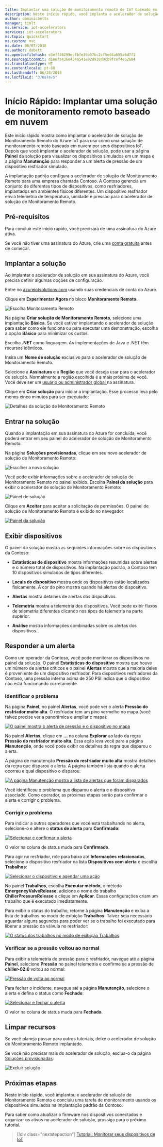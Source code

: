 ```yaml
---
title: Implantar uma solução de monitoramento remoto de IoT baseado em nuvem no Azure | Microsoft Docs
description: Neste início rápido, você implanta o acelerador de solução de Monitoramento Remoto do Azure IoT e faz logon para usar o painel da solução.
author: dominicbetts
manager: timlt
ms.service: iot-accelerators
services: iot-accelerators
ms.topic: quickstart
ms.custom: mvc
ms.date: 06/07/2018
ms.author: dobett
ms.openlocfilehash: e3eff46299ecfbfe39b57bc2cf5ed4a655a6d7f1
ms.sourcegitcommit: d1eefa436e434a541e02d938d9cb9fcef4e62604
ms.translationtype: HT
ms.contentlocale: pt-BR
ms.lasthandoff: 06/28/2018
ms.locfileid: "37087875"
---
```

# <a name="quickstart-deploy-a-cloud-based-remote-monitoring-solution"></a>Início Rápido: Implantar uma solução de monitoramento remoto baseado em nuvem

Este início rápido mostra como implantar o acelerador de solução de Monitoramento Remoto do Azure IoT para uso como uma solução de monitoramento remoto baseado em nuvem por seus dispositivos IoT. Depois que você implantar o acelerador de solução, pode usar a página **Painel** da solução para visualizar os dispositivos simulados em um mapa e a página **Manutenção** para responder a um alerta de pressão de um dispositivo resfriador simulado.

A implantação padrão configura o acelerador de solução de Monitoramento Remoto para uma empresa chamada Contoso. A Contoso gerencia um conjunto de diferentes tipos de dispositivos, como resfriadores, implantados em ambientes físicos diferentes. Um dispositivo resfriador envia telemetria de temperatura, umidade e pressão para o acelerador de solução de Monitoramento Remoto.

## <a name="prerequisites"></a>Pré-requisitos

Para concluir este início rápido, você precisará de uma assinatura do Azure ativa.

Se você não tiver uma assinatura do Azure, crie uma [conta gratuita](https://azure.microsoft.com/free/?WT.mc_id=A261C142F) antes de começar.

## <a name="deploy-the-solution"></a>Implantar a solução

Ao implantar o acelerador de solução em sua assinatura do Azure, você precisa definir algumas opções de configuração.

Entre no [azureiotsolutions.com](https://www.azureiotsolutions.com/Accelerators) usando suas credenciais de conta do Azure.

Clique em **Experimentar Agora** no bloco **Monitoramento Remoto**.

![Escolha Monitoramento Remoto](./media/quickstart-remote-monitoring-deploy/remotemonitoring.png)

Na página **Criar solução de Monitoramento Remoto**, selecione uma implantação **Básica**. Se você estiver implantando o acelerador de solução para saber como ele funciona ou para executar uma demonstração, escolha a opção **Básico** para minimizar os custos.

Escolha **.NET** como linguagem. As implementações de Java e .NET têm recursos idênticos.

Insira um **Nome de solução** exclusivo para o acelerador de solução de Monitoramento Remoto.

Selecione a **Assinatura** e a **Região** que você deseja usar para o acelerador de solução. Normalmente a região escolhida é a mais próxima de você. Você deve ser um [usuário ou administrador global ](iot-accelerators-permissions.md) na assinatura.

Clique em **Criar solução** para iniciar a implantação. Esse processo leva pelo menos cinco minutos para ser executado:

![Detalhes da solução de Monitoramento Remoto](./media/quickstart-remote-monitoring-deploy/createform.png)

## <a name="sign-in-to-the-solution"></a>Entrar na solução

Quando a implantação em sua assinatura do Azure for concluída, você poderá entrar em seu painel do acelerador de solução de Monitoramento Remoto.

Na página **Soluções provisionadas**, clique em seu novo acelerador de solução de Monitoramento Remoto:

![Escolher a nova solução](./media/quickstart-remote-monitoring-deploy/choosenew.png)

Você pode exibir informações sobre o acelerador de solução de Monitoramento Remoto no painel exibido. Escolha **Painel da solução** para exibir o acelerador de solução de Monitoramento Remoto:

![Painel de solução](./media/quickstart-remote-monitoring-deploy/solutionpanel.png)

Clique em **Aceitar** para aceitar a solicitação de permissões. O painel de solução de Monitoramento Remoto é exibido no navegador:

[![Painel da solução](./media/quickstart-remote-monitoring-deploy/solutiondashboard-inline.png)](./media/quickstart-remote-monitoring-deploy/solutiondashboard-expanded.png#lightbox)

## <a name="view-your-devices"></a>Exibir dispositivos

O painel da solução mostra as seguintes informações sobre os dispositivos da Contoso:

* **Estatísticas de dispositivo** mostra informações resumidas sobre alertas e o número total de dispositivos. Na implantação padrão, a Contoso tem 10 dispositivos simulados de tipos diferentes.

* **Locais do dispositivo** mostra onde os dispositivos estão localizados fisicamente. A cor do pino mostra quando há alertas do dispositivo.

* **Alertas** mostra detalhes de alertas dos dispositivos.

* **Telemetria** mostra a telemetria dos dispositivos. Você pode exibir fluxos de telemetria diferentes clicando nos tipos de telemetria na parte superior.

* **Análise** mostra informações combinadas sobre os alertas dos dispositivos.

## <a name="respond-to-an-alert"></a>Responder a um alerta

Como um operador da Contoso, você pode monitorar os dispositivos no painel da solução. O painel **Estatísticas do dispositivo** mostra que houve um número de alertas críticos e o painel **Alertas** mostra que a maioria deles é proveniente de um dispositivo resfriador. Para dispositivos resfriadores da Contoso, uma pressão interna acima de 250 PSI indica que o dispositivo não está funcionando corretamente.

### <a name="identify-the-issue"></a>Identificar o problema

Na página **Painel**, no painel **Alertas**, você pode ver o alerta **Pressão do resfriador muito alta**. O resfriador tem um pino vermelho no mapa (você talvez precise ver a panorâmica e ampliar o mapa):

[![O painel mostra o alerta de pressão e o dispositivo no mapa](./media/quickstart-remote-monitoring-deploy/dashboardalarm-inline.png)](./media/quickstart-remote-monitoring-deploy/dashboardalarm-expanded.png#lightbox)

No painel **Alertas**, clique em **...** na coluna **Explorar** ao lado da regra **Pressão do resfriador muito alta**. Essa ação leva você para a página **Manutenção**, onde você pode exibir os detalhes da regra que disparou o alerta.

A página de manutenção **Pressão do resfriador muito alta** mostra detalhes da regra que disparou o alerta. A página também lista quando o alerta ocorreu e qual dispositivo o disparou:

[![A página Manutenção mostra a lista de alertas que foram disparados](./media/quickstart-remote-monitoring-deploy/maintenancealarmlist-inline.png)](./media/quickstart-remote-monitoring-deploy/maintenancealarmlist-expanded.png#lightbox)

Você identificou o problema que disparou o alerta e o dispositivo associado. Como operador, as próximas etapas serão para confirmar o alerta e corrigir o problema.

### <a name="fix-the-issue"></a>Corrigir o problema

Para indicar a outros operadores que você está trabalhando no alerta, selecione-o e altere o **status de alerta** para **Confirmado**:

[![Selecionar e confirmar o alerta](./media/quickstart-remote-monitoring-deploy/maintenanceacknowledge-inline.png)](./media/quickstart-remote-monitoring-deploy/maintenanceacknowledge-expanded.png#lightbox)

O valor na coluna de status muda para **Confirmado**.

Para agir no resfriador, role para baixo até **Informações relacionadas**, selecione o dispositivo resfriador na lista **Dispositivos com alerta** e escolha **Trabalhos**:

[![Selecionar o dispositivo e agendar uma ação](./media/quickstart-remote-monitoring-deploy/maintenanceschedule-inline.png)](./media/quickstart-remote-monitoring-deploy/maintenanceschedule-expanded.png#lightbox)

No painel **Trabalhos**, escolha **Executar método**, o método **EmergencyValveRelease**, adicione o nome do trabalho **ChillerPressureRelease** e clique em **Aplicar**. Essas configurações criam um trabalho que é executado imediatamente.

Para exibir o status do trabalho, retorne à página **Manutenção** e exiba a lista de trabalhos no modo de exibição **Trabalhos**. Talvez seja necessário aguardar alguns segundos para poder ver se o trabalho foi executado para liberar a pressão da válvula no resfriador:

[![O status dos trabalhos no modo de exibição Trabalhos](./media/quickstart-remote-monitoring-deploy/maintenancerunningjob-inline.png)](./media/quickstart-remote-monitoring-deploy/maintenancerunningjob-expanded.png#lightbox)

### <a name="check-the-pressure-is-back-to-normal"></a>Verificar se a pressão voltou ao normal

Para exibir a telemetria de pressão para o resfriador, navegue até a página **Painel**, selecione **Pressão** no painel telemetria e confirme se a pressão de **chiller-02.0** voltou ao normal:

[![Pressão de volta ao normal](./media/quickstart-remote-monitoring-deploy/pressurenormal-inline.png)](./media/quickstart-remote-monitoring-deploy/pressurenormal-expanded.png#lightbox)

Para fechar o incidente, navegue até a página **Manutenção**, selecione o alerta e defina o status como **Fechado**:

[![Selecionar e fechar o alerta](./media/quickstart-remote-monitoring-deploy/maintenanceclose-inline.png)](./media/quickstart-remote-monitoring-deploy/maintenanceclose-expanded.png#lightbox)

O valor na coluna de status muda para **Fechado**.

## <a name="clean-up-resources"></a>Limpar recursos

Se você planeja passar para outros tutoriais, deixe o acelerador de solução de Monitoramento Remoto implantado.

Se você não precisar mais do acelerador de solução, exclua-o da página [Soluções provisionadas](https://www.azureiotsolutions.com/Accelerators#dashboard):

![Excluir solução](media/quickstart-remote-monitoring-deploy/deletesolution.png)

## <a name="next-steps"></a>Próximas etapas

Neste início rápido, você implantou o acelerador de solução de Monitoramento Remoto e concluiu uma tarefa de monitoramento usando os dispositivos simulados na implantação padrão da Contoso.

Para saber como atualizar o firmware nos dispositivos conectados e organizar os ativos no acelerador de solução, prossiga para o próximo tutorial.

> [!div class="nextstepaction"]
> [Tutorial: Monitorar seus dispositivos de IoT](iot-accelerators-remote-monitoring-monitor.md)